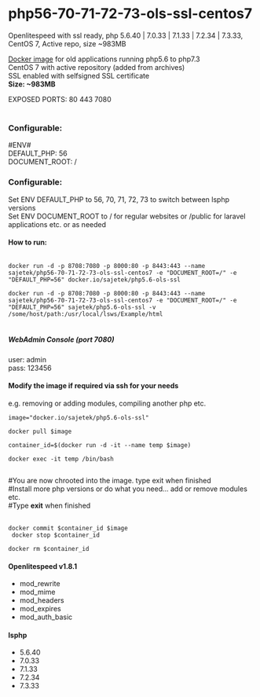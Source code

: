 # php56-70-71-72-73-ols-ssl-centos7
Openlitespeed with ssl ready, php 5.6.40 | 7.0.33 | 7.1.33 | 7.2.34 | 7.3.33, CentOS 7, Active repo, size ~983MB

[Docker image](https://hub.docker.com/r/sajetek/php56-70-71-72-73-ols-ssl-centos7) for old applications running php5.6 to php7.3<br/>
CentOS 7 with active repository (added from archives)<br/>
SSL enabled with selfsigned SSL certificate<br/>
<strong>Size: ~983MB</strong><br/>

EXPOSED PORTS: 80 443 7080<br/><br/>

<H3>Configurable:</H3>
#ENV#<br/>
DEFAULT_PHP: 56<br/>
DOCUMENT_ROOT: /<br/>

<H3>Configurable:</H3>
Set ENV DEFAULT_PHP to 56, 70, 71, 72, 73 to switch between lsphp versions<br/>
Set ENV DOCUMENT_ROOT to / for regular websites or /public for laravel applications etc. or as needed<br/>

<H4>How to run:</H4>
<code>
docker run -d -p 8708:7080 -p 8000:80 -p 8443:443 --name sajetek/php56-70-71-72-73-ols-ssl-centos7 -e "DOCUMENT_ROOT=/" -e "DEFAULT_PHP=56" docker.io/sajetek/php5.6-ols-ssl<br/>
docker run -d -p 8708:7080 -p 8000:80 -p 8443:443 --name sajetek/php56-70-71-72-73-ols-ssl-centos7 -e "DOCUMENT_ROOT=/" -e "DEFAULT_PHP=56" sajetek/php5.6-ols-ssl -v 
/some/host/path:/usr/local/lsws/Example/html
</code><br/>

<H5>WebAdmin Console (port 7080)</H5>
user: admin<br/>
pass: 123456<br/>

<H4>Modify the image if required via ssh for your needs</H4>
e.g. removing or adding modules, compiling another php etc.<br/>
<code>
image="docker.io/sajetek/php5.6-ols-ssl"<br/>
docker pull $image<br/>
container_id=$(docker run -d -it --name temp $image)<br/>
docker exec -it temp /bin/bash<br/>
</code>

#You are now chrooted into the image. type exit when finished<br/>
#Install more php versions or do what you need... add or remove modules etc.<br/>
#Type <strong>exit</strong> when finished<br/><br/>
<code>
docker commit $container_id $image<br/>
docker stop $container_id<br/>
docker rm $container_id
</code>


<H4>Openlitespeed v1.8.1</H4>
<ul><li>mod_rewrite</li><li>mod_mime</li><li>mod_headers</li><li>mod_expires</li><li>mod_auth_basic</li></ul>

<H4>lsphp</H4>
<ul><li>5.6.40</li><li>7.0.33</li><li>7.1.33</li><li>7.2.34</li><li>7.3.33</li></ul>
